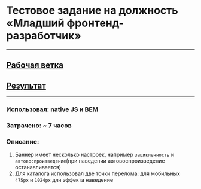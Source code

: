 # Тестовое задание на должность «Младший фронтенд-разработчик»

---

## [Рабочая ветка](https://github.com/voov-dev/astrio/tree/dev)
## [Результат](https://voov-dev.github.io/astrio/build/.)

---

### Использовал: native JS и BEM
### Затрачено: ~ 7 часов
### Описание:
1. Баннер имеет несколько настроек, например `зацикленность` и `автовоспроизведение`(при наведении автовоспроизведение останавливается)
2. Для каталога использовал две точки перелома: для мобильных `475px` и `1024px` для эффекта наведение
